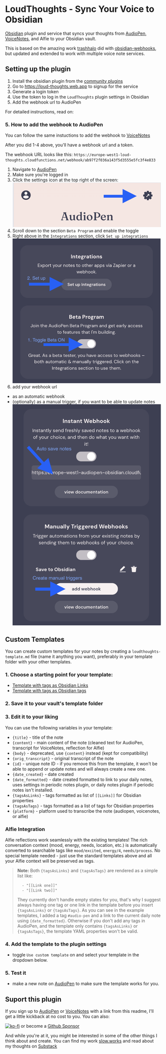 # LoudThoughts - Sync Your Voice to Obsidian

[Obsidian](https://obsidian.md/) plugin and service that syncs your thoughts from [AudioPen](https://audiopen.ai/?aff=x0g97), [VoiceNotes](https://voicenotes.com/?via=jonas), and Alfie to your Obsidian vault.

This is based on the amazing work [trashhalo](https://github.com/trashhalo) did with [obsidian-webhooks](https://github.com/trashhalo/obsidian-webhooks), but updated and extended to work with multiple voice note services.

## Setting up the plugin

1. Install the obsidian plugin from the [community plugins](https://obsidian.md/plugins?search=loud-thoughts)
2. Go to https://loud-thoughts.web.app to signup for the service
3. Generate a login token
4. Use the token to log in the `LoudThoughts` plugin settings in Obsidian
5. Add the webhook url to AudioPen

For detailed instructions, read on:

### 5. How to add the webhook to AudioPen

You can follow the same instuctions to add the webhook to [VoiceNotes](https://voicenotes.com/?via=jonas)

After you did 1-4 above, you'll have a webhook url and a token.

The webhook URL looks like this: `https://europe-west1-loud-thoughts.cloudfunctions.net/webhook/ab97f2f036a143f5d3555e5fc3f4e833`

1. Navigate to [AudioPen](https://audiopen.ai/?aff=x0g97)
2. Make sure you're logged in
3. Click the settings icon at the top right of the screen:
   ![find settings icon](/shared/assets/1-open-settings.png)
4. Scroll down to the section `Beta Program` and enable the toggle
5. Right above in the `Integrations` section, click `Set up integrations`
   ![enable beta, setup integrations](/shared/assets/2-beta-webhooks.png)
6. add your webhook url

- as an automatic webhook
- (optionally) as a manual trigger, if you want to be able to update notes
  ![webhok options](/shared/assets/3-webhook-settings.png)

## Custom Templates

You can create custom templates for your notes by creating a `loudthoughts-template.md` file (name it anything you want), preferably in your template folder with your other templates.

### 1. Choose a starting point for your template:

- [Template with tags as Obsidian Links](plugin/templates/template-links.md?plain=1)
- [Template with tags as Obsidian tags](plugin/templates/template-tags.md?plain=1)

### 2. Save it to your vault's template folder

### 3. Edit it to your liking

You can use the following variables in your template:

- `{title}` - title of the note
- `{content}` - main content of the note (cleaned text for AudioPen, transcript for VoiceNotes, reflection for Alfie)
- `{body}` - deprecated, use `{content}` instead (kept for compatibility)
- `{orig_transcript}` - original transcript of the note
- `{id}` - unique note ID - if you remove this from the template, it won't be able to append or update notes and will always create a new one.
- `{date_created}` - date created
- `{date_formatted}` - date created formatted to link to your daily notes, uses settings in periodic notes plugin, or daily notes plugin if periodic notes isn't installed.
- `{tagsAsLinks}` - tags formatted as list of `[[Links]]` for Obsidian properties
- `{tagsAsTags}` - tags formatted as a list of tags for Obsidian properties  
- `{platform}` - platform used to transcribe the note (audiopen, voicenotes, or alfie)

### Alfie Integration

Alfie reflections work seamlessly with the existing templates! The rich conversation context (mood, energy, needs, location, etc.) is automatically converted to searchable tags like `mood/excited`, `energy/4`, `needs/process`. No special template needed - just use the standard templates above and all your Alfie context will be preserved as tags.

> **Note:**
> Both `{tagsAsLinks}` and `{tagsAsTags}` are rendered as a simple list like:
>
> ```
>   - "[[Link one]]"
>   - "[[Link two]]"
> ```
>
> They currently don't handle empty states for you, that's why I suggest always having one tag or one link in the template before you insert `{tagsAsLinks}` or `{tagsAsTags}`. As you can see in the example templates, I added a tag `#audio-pen` and a link to the current daily note using `{date_formatted}`. Otherwise if you don't add any tags in AudioPen, and the template only contains `{tagsAsLinks}` or `{tagsAsTags}`, the template YAML properties won't be valid.

### 4. Add the template to the plugin settings

- toggle `Use custom template` on and select your template in the dropdown below.

### 5. Test it

- make a new note on [AudioPen](https://audiopen.ai/?aff=x0g97) to make sure the template works for you.

## Suport this plugin

If you sign up to [AudioPen](https://audiopen.ai/?aff=x0g97) or [VoiceNotes](https://voicenotes.com/?via=jonas) with a link from this readme, I'll get a little kickback at no cost to you. You can also:

[![ko-fi](https://ko-fi.com/img/githubbutton_sm.svg)](https://ko-fi.com/R5R7K2D7N) or become a [Github Sponsor](https://github.com/sponsors/jonashaefele)

And while you're at it, you might be interested in some of the other things I think about and create.
You can find my work [slow.works](https://slow.works) and read about my thoughts on [Substack](https://slowworks.substack.com/)
